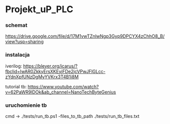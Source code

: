 # Projekt_uP_PLC

### schemat
https://drive.google.com/file/d/17M1vwTZnlwNgp3Gyp9DPCYX4zChhO8_B/view?usp=sharing

### instalacja
iverilog:
https://bleyer.org/icarus/?fbclid=IwAR0ZkkyErsXKEyjFDe2jcVPwJFlGLcc-zYdnXpfUNzDgMyYVKrx3T4B1i8M

tutorial tb:
https://www.youtube.com/watch?v=62PaWR9lDOk&ab_channel=NanoTechByteGenius

### uruchomienie tb
cmd -> ./tests/run_tb.ps1 -files_to_tb_path ./tests/run_tb_files.txt